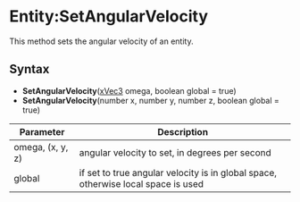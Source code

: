 # Entity:SetAngularVelocity

This method sets the angular velocity of an entity.

## Syntax

- **SetAngularVelocity**([xVec3](xVec3.md) omega, boolean global = true)
- **SetAngularVelocity**(number x, number y, number z, boolean global = true)

| Parameter | Description |
| --- | --- |
| omega, (x, y, z) | angular velocity to set, in degrees per second |
| global | if set to true angular velocity is in global space, otherwise local space is used |
